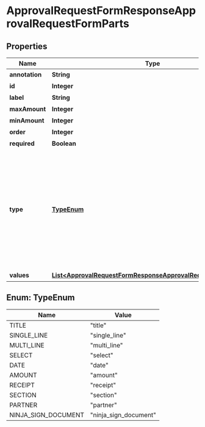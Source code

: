

# ApprovalRequestFormResponseApprovalRequestFormParts


## Properties

Name | Type | Description | Notes
------------ | ------------- | ------------- | -------------
**annotation** | **String** | 追加説明 |  [optional]
**id** | **Integer** | 項目ID | 
**label** | **String** | 項目名 |  [optional]
**maxAmount** | **Integer** | 上限金額 |  [optional]
**minAmount** | **Integer** | 下限金額 |  [optional]
**order** | **Integer** | 順序 |  [optional]
**required** | **Boolean** | 必須かどうか |  [optional]
**type** | [**TypeEnum**](#TypeEnum) | 項目種別 (title: 申請タイトル, single_line: 自由記述形式 1行, multi_line: 自由記述形式 複数行, select: プルダウン, date: 日付, amount: 金額, receipt: 添付ファイル, section: 部門ID, partner: 取引先ID, ninja_sign_document: 契約書（NINJA SIGN連携）) |  [optional]
**values** | [**List&lt;ApprovalRequestFormResponseApprovalRequestFormValues&gt;**](ApprovalRequestFormResponseApprovalRequestFormValues.md) | 選択項目 |  [optional]



## Enum: TypeEnum

Name | Value
---- | -----
TITLE | &quot;title&quot;
SINGLE_LINE | &quot;single_line&quot;
MULTI_LINE | &quot;multi_line&quot;
SELECT | &quot;select&quot;
DATE | &quot;date&quot;
AMOUNT | &quot;amount&quot;
RECEIPT | &quot;receipt&quot;
SECTION | &quot;section&quot;
PARTNER | &quot;partner&quot;
NINJA_SIGN_DOCUMENT | &quot;ninja_sign_document&quot;



